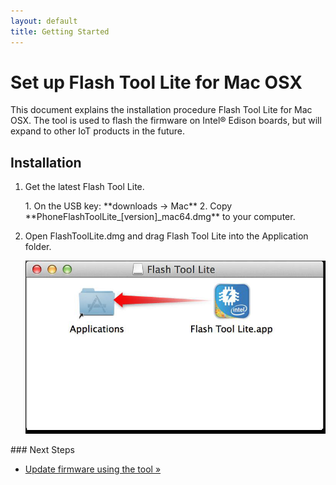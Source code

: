 ```yaml
---
layout: default
title: Getting Started
---
```


# Set up Flash Tool Lite for Mac OSX

This document explains the installation procedure Flash Tool Lite for Mac OSX. The tool is used to flash the firmware on Intel® Edison boards, but will expand to other IoT products in the future.

## Installation

1. Get the latest Flash Tool Lite.
   
   <div class="callout goto" markdown="1">
   1. On the USB key: **downloads → Mac**
   2. Copy **PhoneFlashToolLite_[version]_mac64.dmg** to your computer.
   </div>

2. Open FlashToolLite.dmg and drag Flash Tool Lite into the Application folder.

   ![Install Flash Tool Lite](images/install_flash_tool_mac_firmware.png)
   
<div id="next-steps" class="note" markdown="1">
### Next Steps

* [Update firmware using the tool »](/docs/flash_firmware/update_firmware.html)
</div>